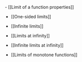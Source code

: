  - [[Limit of a function properties]]
 
- [[One-sided limits]]

- [[Infinite limits]]

- [[Limits at infinity]]

-  [[Infinite limits at infinity]]


- [[Limits of monotone functions]]
